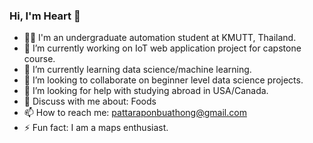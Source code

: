 ### Hi, I'm Heart 👋

<!--
**heartnoxill/heartnoxill** is a ✨ _special_ ✨ repository because its `README.md` (this file) appears on your GitHub profile.

Here are some ideas to get you started:
-->

- 👨‍🎓  I'm an undergraduate automation student at KMUTT, Thailand.
- 🔭 I’m currently working on IoT web application project for capstone course.
- 🌱 I’m currently learning data science/machine learning.
- 👯 I’m looking to collaborate on beginner level data science projects.
- 🤔 I’m looking for help with studying abroad in USA/Canada.
- 💬 Discuss with me about: Foods
- 📫 How to reach me: pattaraponbuathong@gmail.com
- ⚡ Fun fact: I am a maps enthusiast.

